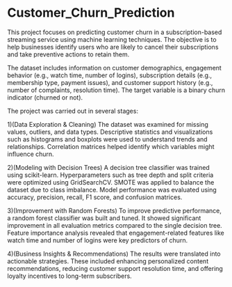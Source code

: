 # Customer_Churn_Prediction
This project focuses on predicting customer churn in a subscription-based streaming service using machine learning techniques. The objective is to help businesses identify users who are likely to cancel their subscriptions and take preventive actions to retain them.

The dataset includes information on customer demographics, engagement behavior (e.g., watch time, number of logins), subscription details (e.g., membership type, payment issues), and customer support history (e.g., number of complaints, resolution time). The target variable is a binary churn indicator (churned or not).

The project was carried out in several stages:

1)(Data Exploration & Cleaning)
The dataset was examined for missing values, outliers, and data types. Descriptive statistics and visualizations such as histograms and boxplots were used to understand trends and relationships. Correlation matrices helped identify which variables might influence churn.

2)(Modeling with Decision Trees)
A decision tree classifier was trained using scikit-learn. Hyperparameters such as tree depth and split criteria were optimized using GridSearchCV. SMOTE was applied to balance the dataset due to class imbalance. Model performance was evaluated using accuracy, precision, recall, F1 score, and confusion matrices.

3)(Improvement with Random Forests)
To improve predictive performance, a random forest classifier was built and tuned. It showed significant improvement in all evaluation metrics compared to the single decision tree. Feature importance analysis revealed that engagement-related features like watch time and number of logins were key predictors of churn.

4)(Business Insights & Recommendations)
The results were translated into actionable strategies. These included enhancing personalized content recommendations, reducing customer support resolution time, and offering loyalty incentives to long-term subscribers.
